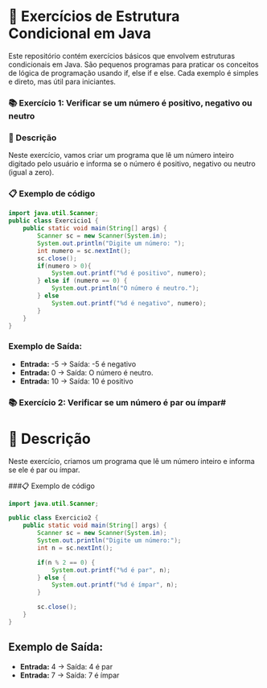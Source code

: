 # 📝 Exercícios de Estrutura Condicional em Java

Este repositório contém exercícios básicos que envolvem estruturas condicionais em Java. São pequenos programas para praticar os conceitos de lógica de programação usando if, else if e else. Cada exemplo é simples e direto, mas útil para iniciantes.

### 📚 Exercício 1: Verificar se um número é positivo, negativo ou neutro

### 🧐 Descrição 

Neste exercício, vamos criar um programa que lê um número inteiro digitado pelo usuário e informa se o número é positivo, negativo ou neutro (igual a zero).

### 📋 Exemplo de código

```java
import java.util.Scanner;
public class Exercicio1 {
    public static void main(String[] args) {
        Scanner sc = new Scanner(System.in);
        System.out.println("Digite um número: ");
        int numero = sc.nextInt();
        sc.close();
        if(numero > 0){
            System.out.printf("%d é positivo", numero);
        } else if (numero == 0) {
            System.out.println("O número é neutro.");
        } else 
            System.out.printf("%d é negativo", numero);
        }
    }
}
```

### Exemplo de Saída:
- **Entrada:** -5 → Saída: -5 é negativo
- **Entrada:** 0 → Saída: O número é neutro.
- **Entrada:** 10 → Saída: 10 é positivo

### 📚 Exercício 2: Verificar se um número é par ou ímpar#

# 🧐 Descrição

Neste exercício, criamos um programa que lê um número inteiro e informa se ele é par ou ímpar.

###📋 Exemplo de código

```java
import java.util.Scanner;

public class Exercicio2 {
    public static void main(String[] args) {
        Scanner sc = new Scanner(System.in);
        System.out.println("Digite um número:");
        int n = sc.nextInt();

        if(n % 2 == 0) {
            System.out.printf("%d é par", n);
        } else {
            System.out.printf("%d é ímpar", n);
        }

        sc.close();
    }
}
```

## Exemplo de Saída:
- **Entrada:** 4 → Saída: 4 é par
- **Entrada:** 7 → Saída: 7 é ímpar
